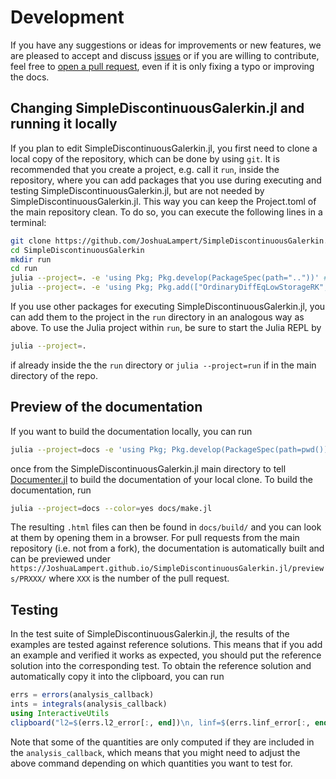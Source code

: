 # Development

If you have any suggestions or ideas for improvements or new features, we are pleased to accept and discuss
[issues](https://github.com/JoshuaLampert/SimpleDiscontinuousGalerkin.jl/issues) or if you are willing to contribute,
feel free to [open a pull request](https://github.com/JoshuaLampert/SimpleDiscontinuousGalerkin.jl/pulls), even if it
is only fixing a typo or improving the docs.

## Changing SimpleDiscontinuousGalerkin.jl and running it locally

If you plan to edit SimpleDiscontinuousGalerkin.jl, you first need to clone a local copy of the repository, which can
be done by using `git`. It is recommended that you create a project, e.g. call it `run`, inside the repository,
where you can add packages that you use during executing and testing SimpleDiscontinuousGalerkin.jl, but are not needed
by SimpleDiscontinuousGalerkin.jl. This way you can keep the Project.toml of the main repository clean. To do so, you
can execute the following lines in a terminal:

```sh
git clone https://github.com/JoshuaLampert/SimpleDiscontinuousGalerkin.jl.git
cd SimpleDiscontinuousGalerkin
mkdir run
cd run
julia --project=. -e 'using Pkg; Pkg.develop(PackageSpec(path=".."))' # Install local SimpleDiscontinuousGalerkin.jl clone
julia --project=. -e 'using Pkg; Pkg.add(["OrdinaryDiffEqLowStorageRK", "Plots"])' # Install additional packages
```

If you use other packages for executing SimpleDiscontinuousGalerkin.jl, you can add them to the project in the `run`
directory in an analogous way as above. To use the Julia project within `run`, be sure to start the Julia REPL
by

```sh
julia --project=.
```

if already inside the the `run` directory or `julia --project=run` if in the main directory of the repo.

## Preview of the documentation

If you want to build the documentation locally, you can run

```sh
julia --project=docs -e 'using Pkg; Pkg.develop(PackageSpec(path=pwd())); Pkg.instantiate()'
```

once from the SimpleDiscontinuousGalerkin.jl main directory to tell [Documenter.jl](https://documenter.juliadocs.org/stable/man/guide/)
to build the documentation of your local clone. To build the documentation, run

```sh
julia --project=docs --color=yes docs/make.jl
```

The resulting `.html` files can then be found in `docs/build/` and you can look at them by opening them in a browser.
For pull requests from the main repository (i.e. not from a fork), the documentation is automatically built and can
be previewed under `https://JoshuaLampert.github.io/SimpleDiscontinuousGalerkin.jl/previews/PRXXX/` where `XXX` is the number
of the pull request.

## Testing

In the test suite of SimpleDiscontinuousGalerkin.jl, the results of the examples are tested against reference solutions.
This means that if you add an example and verified it works as expected, you should put the reference solution
into the corresponding test. To obtain the reference solution and automatically copy it into the clipboard, you can run

```julia
errs = errors(analysis_callback)
ints = integrals(analysis_callback)
using InteractiveUtils
clipboard("l2=$(errs.l2_error[:, end])\n, linf=$(errs.linf_error[:, end])\n, cons_error=$(errs.conservation_error[:, end])\n, change_mass=$(ints.mass[end] - ints.mass[1]),\nchange_entropy=$(ints.entropy[end] - ints.entropy[1]), \nentropy_timederivative=$(ints.entropy_timederivative[end])")
```

Note that some of the quantities are only computed if they are included in the `analysis_callback`, which means that you
might need to adjust the above command depending on which quantities you want to test for.
